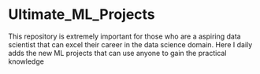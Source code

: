 # Ultimate_ML_Projects
This repository is extremely important for those who are a aspiring data scientist that can excel their career in the data science domain. Here I daily adds the new ML projects that can use anyone to gain the practical knowledge 
